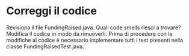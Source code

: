 # Correggi il codice

Revisiona il file FundingRaised.java. Quali code smells riesci a trovare? Modifica il codice in modo da rimuoverli.
Prima di procedere con le modifiche al codice è necessario implementare tutti i test presenti nella classe
FundingRaisedTest.java.
